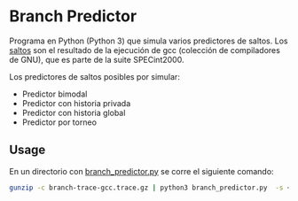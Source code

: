 # Branch Predictor

Programa en Python (Python 3) que simula varios predictores de saltos.
Los [saltos](https://drive.google.com/file/d/1SX7RqywL641EwW8miW6rta1quLPN07cZ/view "Ingresar para descargar el archivo con los saltos.") son el resultado de la ejecución de gcc (colección de compiladores de GNU), que es parte de la suite SPECint2000. 

Los predictores de saltos posibles por simular:
* Predictor bimodal
* Predictor con historia privada
* Predictor con historia global
* Predictor por torneo

## Usage

En un directorio con [branch_predictor.py](branch_predictor.py) se corre el siguiente comando:

```bash
gunzip -c branch-trace-gcc.trace.gz | python3 branch_predictor.py  -s < # > -bp < # > -gh < # > -ph < # > -o < # >
```
